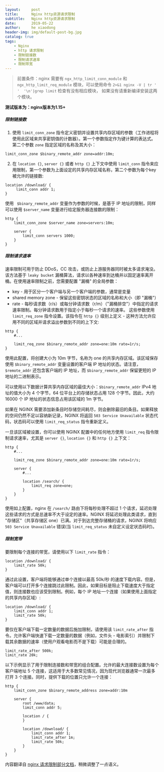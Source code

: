 ```yaml
---
layout:     post
title:      Nginx http资源请求限制
subtitle:   Nginx http资源请求限制
date:       2019-05-22
author:     he xiaodong
header-img: img/default-post-bg.jpg
catalog: true
tags:
    - Nginx
    - http 请求限制
    - 限制链接数
    - 限制请求速率
    - 限制带宽
---
```


> 前置条件：nginx 需要有 `ngx_http_limit_conn_module` 和 `ngx_http_limit_req_module` 模块，可以使用命令 `2>&1 nginx -V | tr ' '  '\n'|grep limit` 检查有没有相应模块，
如果没有请重新编译安装这两个模块。

**测试版本为：nginx版本为1.15+**

##### 限制链接数
1. 使用 `limit_conn_zone` 指令定义密钥并设置共享内存区域的参数（工作进程将使用此区域来共享密钥值的计数器）。第一个参数指定作为键计算的表达式。第二个参数 `zone` 指定区域的名称及其大小：
```nginx
limit_conn_zone $binary_remote_addr zone=addr:10m;
```
2. 在 `location {}`, `server {}` 或者 `http {}` 上下文中使用 `limit_conn` 指令来应用限制，第一个参数为上面设定的共享内存区域名称，第二个参数为每个key被允许的链接数:
```nginx
location /download/ {
     limit_conn addr 1;
}
```
使用 ` $binary_remote_addr` 变量作为参数的时候，是基于 IP 地址的限制，同样可以使用 `$server_name` 变量进行给定服务器连接数的限制：
```nginx
http {
    limit_conn_zone $server_name zone=servers:10m;

    server {
        limit_conn servers 1000;
    }
}
```

##### 限制请求速率
速率限制可用于防止 DDoS，CC 攻击，或防止上游服务器同时被太多请求淹没。该方法基于 `leaky bucket` 漏桶算法，请求以各种速率到达桶并以固定速率离开桶。在使用速率限制之前，您需要配置 "漏桶" 的全局参数：
- key - 用于区分一个客户端与另一个客户端的参数，通常是变量
- shared memory zone - 保留这些密钥状态的区域的名称和大小（即 "漏桶"）
- rate - 每秒请求数（r/s）或每分钟请求数（r/m）（"漏桶排空"）中指定的请求速率限制。每分钟请求数用于指定小于每秒一个请求的速率。
这些参数使用 `limit_req_zone` 指令设置。该指令在 `http {}` 级别上定义 - 这种方法允许应用不同的区域并请求溢出参数到不同的上下文:
```nginx
http {
    #...

    limit_req_zone $binary_remote_addr zone=one:10m rate=1r/s;
}
```
使用此配置，将创建大小为 10m 字节，名称为 one 的共享内存区域。该区域保存使用 `$binary_remote_addr` 变量设置的客户端 IP 地址的状态。请注意，`$remote_addr` 还包含客户端的 IP 地址，而 `$binary_remote_addr` 保留更短的 IP 地址的二进制表示。

可以使用以下数据计算共享内存区域的最佳大小：`$binary_remote_addr` IPv4 地址的值大小为 4 个字节，64 位平台上的存储状态占用 128 个字节。因此，大约 16000 个 IP 地址的状态信息占用该区域的 1m 字节。

如果在 NGINX 需要添加新条目时存储空间耗尽，则会删除最旧的条目。如果释放的空间仍然不足以容纳新记录，NGINX 将返回 `503 Service Unavailable` 状态代码，状态码可以使用 `limit_req_status` 指令重新定义。

一旦该区域被设置，你可以使用 NGINX 配置中的任何地方使用 `limit_req` 指令限制请求速率，尤其是 `server {}`, `location {}` 和 `http {}` 上下文：
```nginx
http {
    #...

    limit_req_zone $binary_remote_addr zone=one:10m rate=1r/s;

    server {
        #...

        location /search/ {
            limit_req zone=one;
        }
    }
}
```
使用如上配置，nginx 在 `/search/` 路由下将每秒处理不超过 1 个请求，延迟处理这些请求的方式是总速率不大于设定的速率。NGINX 将延迟处理此类请求，直到 "存储区"（共享存储区 one）已满。对于到达完整存储桶的请求，NGINX 将响应 `503 Service Unavailable` 错误(当 `limit_req_status` 未自定义设定状态码时)。


##### 限制宽带
要限制每个连接的带宽，请使用以下 `limit_rate` 指令：
```nginx
location /download/ {
    limit_rate 50k;
}
```
通过此设置，客户端将能够通过单个连接以最高 50k/秒 的速度下载内容。但是，客户端可以打开多个连接跳过此限制。因此，如果目标是阻止下载速度大于指定值，则连接数也应该受到限制。例如，每个 IP 地址一个连接（如果使用上面指定的共享内存区域）:
```nginx
location /download/ {
    limit_conn addr 1;
    limit_rate 50k;
}
```
要仅在客户端下载一定数量的数据后施加限制，请使用该 `limit_rate_after` 指令。允许客户端快速下载一定数量的数据（例如，文件头 - 电影索引）并限制下载其余数据的速率（使用户观看电影而不是下载）可能是合理的。
```nginx
limit_rate_after 500k;
limit_rate 20k;
```
以下示例显示了用于限制连接数和带宽的组合配置。允许的最大连接数设置为每个客户端地址 5 个连接，这适用于大多数常见情况，因为现代浏览器通常一次最多打开 3 个连接。同时，提供下载的位置只允许一个连接：
```nginx
http {
    limit_conn_zone $binary_remote_address zone=addr:10m

    server {
        root /www/data;
        limit_conn addr 5;

        location / {
        }

        location /download/ {
            limit_conn addr 1;
            limit_rate_after 1m;
            limit_rate 50k;
        }
    }
}
```

内容翻译自 [nginx 请求限制部分文档](https://docs.nginx.com/nginx/admin-guide/security-controls/controlling-access-proxied-http/)，稍微调整了一点语义。
